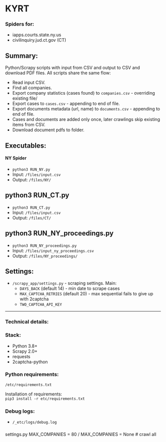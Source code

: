 # KYRT
### Spiders for:  
- iapps.courts.state.ny.us
- civilinquiry.jud.ct.gov (CT)

## Summary:
Python/Scrapy scripts with input from CSV and output to CSV and download PDF files.
All scripts share the same flow:
- Read input CSV.
- Find all companies.
- Export company statistics (cases found) to `companies.csv` - overriding existing file/
- Export cases to `cases.csv` - appending to end of file.
- Export documents metadata (url, name) to `documents.csv` - appending to end of file.
- Cases and documents are added only once, later crawlings skip existing items from CSV.
- Download document pdfs to folder.

## Executables:
#### NY Spider
- `python3 RUN_NY.py`
- Input: `/files/input.csv`
- Output: `/files/NY/`

## python3 RUN_CT.py
- `python3 RUN_CT.py`
- Input: `/files/input.csv`
- Output: `/files/CT/`

## python3 RUN_NY_proceedings.py
- `python3 RUN_NY_proceedings.py`
- Input: `/files/input_ny_proceedings.csv`
- Output: `/files/NY_proceedings/`

## Settings:
- `/scrapy_app/settings.py` - scraping settings. Main:
  * `DAYS_BACK` (default 14) - min date to scrape cases
  * `MAX_CAPTCHA_RETRIES` (default 20) - max sequential fails to give up with 2captcha
  * `TWO_CAPTCHA_API_KEY`

  
---
### Technical details:
### Stack:
* Python 3.8+
* Scrapy 2.0+
* requests
* 2captcha-python

### Python requirements:
`/etc/requirements.txt`

Installation of requirements:  
`pip3 install -r etc/requirements.txt`

### Debug logs:
- `/_etc/logs/debug.log`

### 
settings.py
MAX_COMPANIES = 80
/
MAX_COMPANIES = None # crawl all
